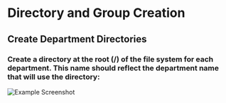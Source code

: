 # Directory and Group Creation
## Create Department Directories
### Create a directory at the root (/) of the file system for each department. This name should reflect the department name that will use the directory:
![Example Screenshot](Linux/Images/pic1.png)


